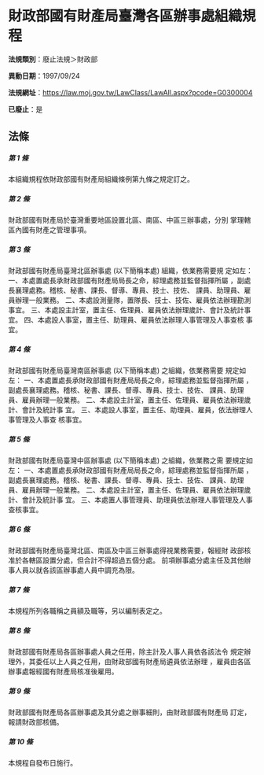 # 財政部國有財產局臺灣各區辦事處組織規程

**法規類別**：廢止法規＞財政部

**異動日期**：1997/09/24  

**法規網址**：https://law.moj.gov.tw/LawClass/LawAll.aspx?pcode=G0300004

**已廢止**：是



## 法條
##### 第 1 條
本組織規程依財政部國有財產局組織條例第九條之規定訂之。

##### 第 2 條
財政部國有財產局於臺灣重要地區設置北區、南區、中區三辦事處，分別
掌理轄區內國有財產之管理事項。

##### 第 3 條
財政部國有財產局臺灣北區辦事處 (以下簡稱本處) 組織，依業務需要規
定如左：
一、本處置處長承財政部國有財產局局長之命，綜理處務並監督指揮所屬
    ，副處長襄理處務。稽核、秘書、課長、督導、專員、技士、技佐、
    課員、助理員、雇員辦理一般業務。
二、本處設測量隊，置隊長、技士、技佐、雇員依法辦理勘測事宜。
三、本處設主計室，置主任、佐理員、雇員依法辦理歲計、會計及統計事
    宜。
四、本處設人事室，置主任、助理員、雇員依法辦理人事管理及人事查核
    事宜。


##### 第 4 條
財政部國有財產局臺灣南區辦事處 (以下簡稱本處) 之組織，依業務需要
規定如左：
一、本處置處長承財政部國有財產局局長之命，綜理處務並監督指揮所屬
    ，副處長襄理處務。稽核、秘書、課長、督導、專員、技士、技佐、
    課員、助理員、雇員辦理一般業務。
二、本處設主計室，置主任、佐理員、雇員依法辦理歲計、會計及統計事
    宜。
三、本處設人事室，置主任、助理員、雇員，依法辦理人事管理及人事查
    核事宜。


##### 第 5 條
財政部國有財產局臺灣中區辦事處 (以下簡稱本處) 之組織，依業務之需
要規定如左：
一、本處置處長承財政部國有財產局局長之命，綜理處務並監督指揮所屬
    ，副處長襄理處務。稽核、秘書、課長、督導、專員、技士、技佐、
    課員、助理員、雇員辦理一般業務。
二、本處設主計室，置主任、佐理員、雇員依法辦理歲計、會計及統計事
    宜。
三、本處置人事管理員、助理員依法辦理人事管理及人事查核事宜。


##### 第 6 條
財政部國有財產局臺灣北區、南區及中區三辦事處得視業務需要，報經財
政部核准於各轄區設置分處，但合計不得超過五個分處。
前項辦事處分處主任及其他辦事人員以就各該區辦事處人員中調充為限。

##### 第 7 條
本規程所列各職稱之員額及職等，另以編制表定之。

##### 第 8 條
財政部國有財產局各區辦事處人員之任用，除主計及人事人員依各該法令
規定辦理外，其委任以上人員之任用，由財政部國有財產局遴員依法辦理
，雇員由各區辦事處報經國有財產局核准後雇用。

##### 第 9 條
財政部國有財產局各區辦事處及其分處之辦事細則，由財政部國有財產局
訂定，報請財政部核備。

##### 第 10 條
本規程自發布日施行。


